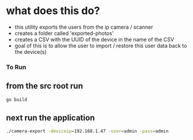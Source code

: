 
# what does this do?
- this utility exports the users from the ip camera / scanner
- creates a folder called 'exported-photos'
- creates a CSV with the UUID of the device in the name of the CSV
- goal of this is to allow the user to import / restore this user data back to the device(s)

###  To Run

## from the src root run 
```bash
go build
```

## next run the application
```bash
./camera-export -deviceip=192.168.1.47 -user=admin -pass=admin
```
